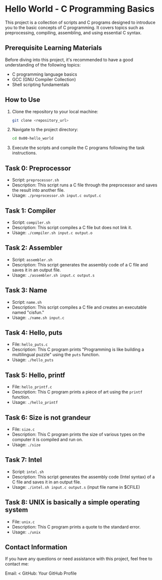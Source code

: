 # Hello World - C Programming Basics

This project is a collection of scripts and C programs designed to introduce you to the basic concepts of C programming. It covers topics such as preprocessing, compiling, assembling, and using essential C syntax.

## Prerequisite Learning Materials

Before diving into this project, it's recommended to have a good understanding of the following topics:

- C programming language basics
- GCC (GNU Compiler Collection)
- Shell scripting fundamentals

## How to Use

1. Clone the repository to your local machine:
   ```bash
   git clone <repository_url>
2. Navigate to the project directory:
    ```bash
    cd 0x00-hello_world
3. Execute the scripts and compile the C programs following the task instructions.

## Task 0: Preprocessor
- Script: `preprocessor.sh`
- Description: This script runs a C file through the preprocessor and saves the result into another file.
- Usage: `./preprocessor.sh input.c output.c`

## Task 1: Compiler
- Script: `compiler.sh`
- Description: This script compiles a C file but does not link it.
- Usage: `./compiler.sh input.c output.o`

## Task 2: Assembler
- Script: `assembler.sh`
- Description: This script generates the assembly code of a C file and saves it in an output file.
- Usage: `./assembler.sh input.c output.s`

## Task 3: Name
- Script: `name.sh`
- Description: This script compiles a C file and creates an executable named "cisfun."
- Usage: `./name.sh input.c`

## Task 4: Hello, puts
- File: `hello_puts.c`
- Description: This C program prints "Programming is like building a multilingual puzzle" using the `puts` function.
- Usage: `./hello_puts`

## Task 5: Hello, printf
- File: `hello_printf.c`
- Description: This C program prints a piece of art using the `printf` function.
- Usage: `./hello_printf`

## Task 6: Size is not grandeur
- File: `size.c`
- Description: This C program prints the size of various types on the computer it is compiled and run on.
- Usage: `./size`

## Task 7: Intel
- Script: `intel.sh`
- Description: This script generates the assembly code (Intel syntax) of a C file and saves it in an output file.
- Usage: `./intel.sh input.c output.s` (input file name in $CFILE)

## Task 8: UNIX is basically a simple operating system
- File: `unix.c`
- Description: This C program prints a quote to the standard error.
- Usage: `./unix`

## Contact Information

If you have any questions or need assistance with this project, feel free to contact me:

Email: <
GitHub: Your GitHub Profile

